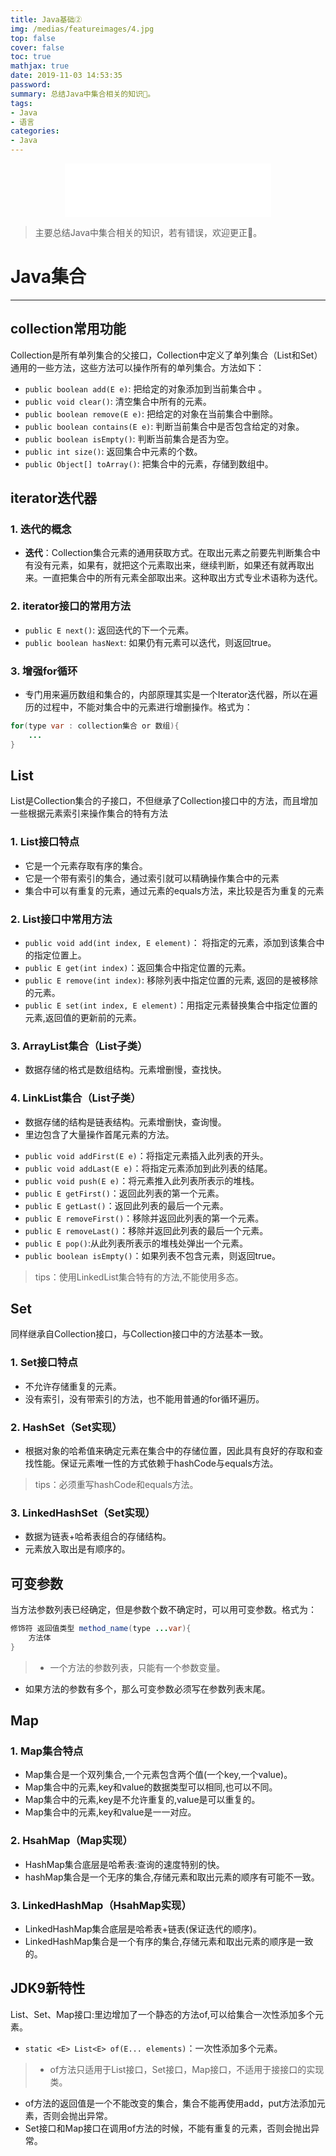 ```yaml
---
title: Java基础②
img: /medias/featureimages/4.jpg
top: false
cover: false
toc: true
mathjax: true
date: 2019-11-03 14:53:35
password:
summary: 总结Java中集合相关的知识🤣。
tags:
- Java
- 语言
categories:
- Java
---
```

<div align="middle"><iframe frameborder="no" border="0" marginwidth="0" marginheight="0" width=330 height=86 src="//music.163.com/outchain/player?type=2&id=551277612&auto=1&height=66"></iframe></div>

>主要总结Java中集合相关的知识，若有错误，欢迎更正🤣。

# Java集合
---

## collection常用功能

Collection是所有单列集合的父接口，Collection中定义了单列集合（List和Set）通用的一些方法，这些方法可以操作所有的单列集合。方法如下：

* `public boolean add(E e)`: 把给定的对象添加到当前集合中 。
* `public void clear()`: 清空集合中所有的元素。
* `public boolean remove(E e)`: 把给定的对象在当前集合中删除。
* `public boolean contains(E e)`: 判断当前集合中是否包含给定的对象。
* `public boolean isEmpty()`: 判断当前集合是否为空。
* `public int size()`: 返回集合中元素的个数。
* `public Object[] toArray()`: 把集合中的元素，存储到数组中。

## iterator迭代器

### 1. 迭代的概念
* **迭代**：Collection集合元素的通用获取方式。在取出元素之前要先判断集合中有没有元素，如果有，就把这个元素取出来，继续判断，如果还有就再取出来。一直把集合中的所有元素全部取出来。这种取出方式专业术语称为迭代。

### 2. iterator接口的常用方法
* `public E next()`: 返回迭代的下一个元素。
* `public boolean hasNext`: 如果仍有元素可以迭代，则返回true。

### 3. 增强for循环
* 专门用来遍历数组和集合的，内部原理其实是一个Iterator迭代器，所以在遍历的过程中，不能对集合中的元素进行增删操作。格式为：
```java
for(type var : collection集合 or 数组){
	...
}
```

## List

List是Collection集合的子接口，不但继承了Collection接口中的方法，而且增加一些根据元素索引来操作集合的特有方法

### 1. List接口特点
* 它是一个元素存取有序的集合。
* 它是一个带有索引的集合，通过索引就可以精确操作集合中的元素
* 集合中可以有重复的元素，通过元素的equals方法，来比较是否为重复的元素

### 2. List接口中常用方法
- `public void add(int index, E element)`： 将指定的元素，添加到该集合中的指定位置上。
- `public E get(int index)`：返回集合中指定位置的元素。
- `public E remove(int index)`: 移除列表中指定位置的元素, 返回的是被移除的元素。
- `public E set(int index, E element)`：用指定元素替换集合中指定位置的元素,返回值的更新前的元素。

### 3. ArrayList集合（List子类）
* 数据存储的格式是数组结构。元素增删慢，查找快。

### 4. LinkList集合（List子类）
* 数据存储的结构是链表结构。元素增删快，查询慢。
* 里边包含了大量操作首尾元素的方法。
- `public void addFirst(E e)`：将指定元素插入此列表的开头。
- `public void addLast(E e)`：将指定元素添加到此列表的结尾。
- `public void push(E e)`：将元素推入此列表所表示的堆栈。
- `public E getFirst()`：返回此列表的第一个元素。
- `public E getLast()`：返回此列表的最后一个元素。
- `public E removeFirst()`：移除并返回此列表的第一个元素。
- `public E removeLast()`：移除并返回此列表的最后一个元素。
- `public E pop()`:从此列表所表示的堆栈处弹出一个元素。
- `public boolean isEmpty()`：如果列表不包含元素，则返回true。

>tips：使用LinkedList集合特有的方法,不能使用多态。


## Set

同样继承自Collection接口，与Collection接口中的方法基本一致。
### 1. Set接口特点
* 不允许存储重复的元素。
* 没有索引，没有带索引的方法，也不能用普通的for循环遍历。

### 2. HashSet（Set实现）
* 根据对象的哈希值来确定元素在集合中的存储位置，因此具有良好的存取和查找性能。保证元素唯一性的方式依赖于hashCode与equals方法。

>tips：必须重写hashCode和equals方法。

### 3. LinkedHashSet（Set实现）
* 数据为链表+哈希表组合的存储结构。
* 元素放入取出是有顺序的。

## 可变参数

当方法参数列表已经确定，但是参数个数不确定时，可以用可变参数。格式为：
```java
修饰符 返回值类型 method_name(type ...var){
	方法体
}
```
> * 一个方法的参数列表，只能有一个参数变量。
* 如果方法的参数有多个，那么可变参数必须写在参数列表末尾。


## Map

### 1. Map集合特点
* Map集合是一个双列集合,一个元素包含两个值(一个key,一个value)。
* Map集合中的元素,key和value的数据类型可以相同,也可以不同。
* Map集合中的元素,key是不允许重复的,value是可以重复的。
* Map集合中的元素,key和value是一一对应。

### 2. HsahMap（Map实现）
* HashMap集合底层是哈希表:查询的速度特别的快。
* hashMap集合是一个无序的集合,存储元素和取出元素的顺序有可能不一致。

### 3. LinkedHashMap（HsahMap实现）
* LinkedHashMap集合底层是哈希表+链表(保证迭代的顺序)。
* LinkedHashMap集合是一个有序的集合,存储元素和取出元素的顺序是一致的。

## JDK9新特性
List、Set、Map接口:里边增加了一个静态的方法of,可以给集合一次性添加多个元素。
* `static <E> List<E> of​(E... elements)`：一次性添加多个元素。

> * of方法只适用于List接口，Set接口，Map接口，不适用于接接口的实现类。
* of方法的返回值是一个不能改变的集合，集合不能再使用add，put方法添加元素，否则会抛出异常。
* Set接口和Map接口在调用of方法的时候，不能有重复的元素，否则会抛出异常。